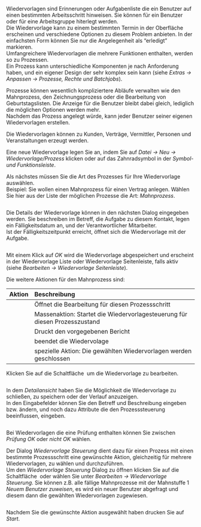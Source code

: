 <!DOCTYPE html>
<html>
<head>
<meta charset="utf-8">
<meta name="viewport" content="width=device-width, initial-scale=1.0">
<title>600_Wiedervorlage_Prozess.md</title>
<link rel="stylesheet" href="https://stackedit.io/res-min/themes/base.css" />
<script type="text/javascript" src="https://cdn.mathjax.org/mathjax/latest/MathJax.js?config=TeX-AMS_HTML"></script>
</head>
<body><div class="container"><p>Wiedervorlagen sind Erinnerungen oder Aufgabenliste die ein Benutzer auf einen bestimmten Arbeitsschritt hinweisen. Sie können für ein Benutzer oder für eine Arbeitsgruppe hiterlegt werden. <br>
Die Wiedervorlage kann zu einem bestimmten Termin in der Oberfläche erscheinen und verschiedene Optionen zu diesem Problem anbieten. In der einfachsten Form können Sie nur die Angelegenheit als “erledigt” markieren.  <br>
Umfangreichere Wiedervorlagen die mehrere Funktionen enthalten, werden so zu Prozessen. <br>
Ein Prozess kann unterschiedliche Komponenten je nach Anforderung haben, und ein eigener Design der sehr komplex sein kann (siehe <em>Extras → Anpassen → Prozesse, Rechte und Batchjobs</em>). </p>

<p>Prozesse können wesentlich kompliziertere Abläufe verwalten wie den Mahnprozess, den Zeichnungsprozess oder die Bearbeitung von Geburtstagslisten. Die Anzeige für die Benutzer bleibt dabei gleich, lediglich die möglichen Optionen werden mehr.  <br>
Nachdem das Prozess angelegt würde, kann jeder Benutzer seiner eigenen Wiedervorlagen erstellen. </p>

<p>Die Wiedervorlagen können zu Kunden, Verträge, Vermittler, Personen und Veranstaltungen erzeugt werden. </p>

<p>Eine neue Wiedervorlage legen Sie an, indem Sie auf <em>Datei → Neu → Wiedervorlage/Prozess</em> klicken oder auf das Zahnradsymbol in der <em>Symbol- und Funktionsleiste</em><img src="http://xpecto.github.io/docs/img/img_1427124269211.png" alt="" title="">.</p>

<p>Als nächstes müssen Sie die Art des Prozesses für Ihre Wiedervorlage auswählen. <br>
Beispiel: Sie wollen einen Mahnprozess für einen Vertrag anlegen. Wählen Sie hier aus der Liste der möglichen Prozesse die Art: <em>Mahnprozess</em>.</p>

<p><img src="http://xpecto.github.io/docs/img/img_1427125664097.png" alt="" title=""></p>

<p>Die Details der Wiedervorlage können in den nächsten Dialog eingegeben werden. Sie beschreiben im Betreff, die Aufgabe zu diesem Kontakt, legen ein Fälligkeitsdatum an, und der Verantwortlicher Mitarbeiter. <br>
Ist der Fälligkeitszeitpunkt erreicht, öffnet sich die Wiedervorlage mit der Aufgabe.</p>

<p><img src="http://xpecto.github.io/docs/img/img_1434095731925.png" alt="" title=""></p>

<p>Mit einem Klick auf <em>OK</em> wird die Wiedervorlage abgespeichert und erscheint in der Wiedervorlage Liste  oder Wiedervorlage Seitenleiste, falls aktiv (siehe <em>Bearbeiten → Wiedervorlage Seitenleiste</em>). </p>

<p>Die  weitere Aktionen für den Mahnprozess sind:</p>

<table>
<thead>
<tr>
  <th>Aktion</th>
  <th align="left">Beschreibung</th>
</tr>
</thead>
<tbody><tr>
  <td><img src="http://xpecto.github.io/docs/img/img_1434096550097.png" alt="" title=""></td>
  <td align="left">Öffnet die Bearbeitung für diesen Prozessschritt</td>
</tr>
<tr>
  <td><img src="http://xpecto.github.io/docs/img/img_1434097634985.png" alt="" title=""></td>
  <td align="left">Massenaktion: Startet die Wiedervorlagesteuerung für diesen Prozesszustand</td>
</tr>
<tr>
  <td><img src="http://xpecto.github.io/docs/img/img_1434096802280.png" alt="" title=""></td>
  <td align="left">Druckt den vorgegebenen Bericht</td>
</tr>
<tr>
  <td><img src="http://xpecto.github.io/docs/img/img_1434096840070.png" alt="" title=""></td>
  <td align="left">beendet die Wiedervolage</td>
</tr>
<tr>
  <td><img src="http://xpecto.github.io/docs/img/img_1439219672662.png" alt="" title=""></td>
  <td align="left">spezielle Aktion: Die gewählten Wiedervorlagen werden geschlossen</td>
</tr>
</tbody></table>


<p>Klicken Sie auf die Schaltfläche <img src="http://xpecto.github.io/docs/img/img_1434096550097.png" alt="" title=""> um die Wiedervorlage zu bearbeiten. </p>

<p><img src="http://xpecto.github.io/docs/img/img_1440410864115.png" alt="" title=""></p>

<p>In dem <em>Detailansicht</em> haben Sie die Möglichkeit die Wiedervorlage zu schließen, zu speichern oder der Verlauf anzuzeigen. <br>
In den Eingabefelder können Sie den Betreff und Beschreibung eingeben bzw. ändern, und noch dazu Attribute die den Prozesssteuerung beeinflussen, eingeben.</p>

<p><img src="http://xpecto.github.io/docs/img/img_1440410920717.png" alt="" title=""></p>

<p>Bei Wiedervorlagen die eine Prüfung enthalten können Sie zwischen <em>Prüfung OK</em> oder <em>nicht OK</em> wählen.</p>

<p>Der Dialog <em>Wiedervorlage Steuerung</em> dient dazu für einen Prozess mit einen bestimmte Prozessschritt eine gewünschte Aktion, gleichzeitig für mehrere Wiedervorlagen, zu wählen und durchzuführen. <br>
Um den <em>Wiedervorlage Steuerung</em> Dialog zu öffnen klicken Sie auf die Schaltfläche <img src="http://xpecto.github.io/docs/img/img_1434097634985.png" alt="" title=""> oder wählen Sie unter <em>Bearbeiten → Wiedervorlage Steuerung</em>. Sie können z.B. alle fällige Mahnprozesse mit der Mahnstuffe 1 <em>Neuem Benutzer zuweisen</em>,  es wird ein neuer Benutzer abgefragt und diesem dann die gewählten Wiedervorlagen zugewiesen.</p>

<p><img src="http://xpecto.github.io/docs/img/img_1434095945225.png" alt="" title=""></p>

<p>Nachdem Sie die gewünschte Aktion ausgewählt haben drucken Sie auf <em>Start</em>.</p></div></body>
</html>